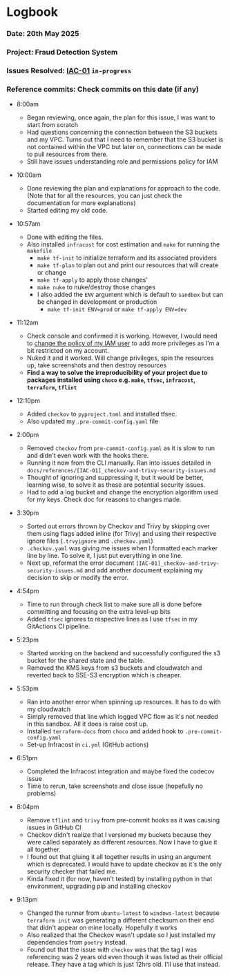 # Logbook
### Date: 20th May 2025
### Project: Fraud Detection System
### Issues Resolved: [IAC-01](https://github.com/EsosaOrumwese/fraud-detection-system/issues/4) `in-progress`
### Reference commits: Check commits on this date (if any)

* 8:00am
  * Began reviewing, once again, the plan for this issue, I was want to start from scratch
  * Had questions concerning the connection between the S3 buckets and my VPC. Turns out that I need to remember that the S3 bucket is not contained within the VPC but later on, connections can be made to pull resources from there.
  * Still have issues understanding role and permissions policy for IAM
  
* 10:00am
  * Done reviewing the plan and explanations for approach to the code. (Note that for all the resources, you can just check the documentation for more explanations)
  * Started editing my old  code.

* 10:57am
  * Done with editing the files.
  * Also installed `infracost` for cost estimation and `make` for running the `makefile`
    * `make tf-init` to initialize terraform and its associated providers
    * `make tf-plan` to plan out and print our resources that will create or change
    * `make tf-apply` to apply those changes'
    * `make nuke` to nuke/destroy those changes
    * I also added the `ENV` argument which is default to `sandbox` but can be changed in development or production
      * `make tf-init ENV=prod` or `make tf-apply ENV=dev`

* 11:12am
  * Check console and confirmed it is working. However, I would need to [change the policy of my IAM user](https://www.youtube.com/watch?v=CjKhQoYeR4Q) to add more privileges as I'm a bit restricted on my account.
  * Nuked it and it worked. Will change privileges, spin the resources up, take screenshots and then destroy resources
  * **Find a way to solve the irreproducibility of your project due to packages installed using `choco` e.g. `make`, `tfsec`, `infracost`, `terraform`, `tflint`**

* 12:10pm
  * Added `checkov` to `pyproject.toml` and installed tfsec.
  * Also updated my `.pre-commit-config.yaml` file

* 2:00pm
  * Removed `checkov` from `pre-commit-config.yaml` as it is slow to run and didn't even work with the hooks there. 
  * Running it now from the CLI manually. Ran into issues detailed in `docs/references/[IAC-01]_checkov-and-trivy-security-issues.md`
  * Thought of ignoring and suppressing it, but it would be better, learning wise, to solve it as these are potential security issues.
  * Had to add a log bucket and change the encryption algorithm used for my keys. Check doc for reasons to changes made.

* 3:30pm
  * Sorted out errors thrown by Checkov and Trivy by skipping over them using flags added inline (for Trivy) and using their respective ignore files (`.trvyignore` and `.checkov.yaml`)
  * `.checkov.yaml` was giving me issues when I formatted each marker line by line. To solve it, I just put everything in one line.
  * Next up, reformat the error document `[IAC-01]_checkov-and-trivy-security-issues.md` and add another document explaining my decision to skip or modify the error.

* 4:54pm
  * Time to run through check list to make sure all is done before committing and focusing on the extra level-up bits
  * Added `tfsec` ignores to respective lines as I use `tfsec` in my GitActions CI pipeline.
  
* 5:23pm
  * Started working on the backend and successfully configured the s3 bucket for the shared state and the table.
  * Removed the KMS keys from s3 buckets and cloudwatch and reverted back to SSE-S3 encryption which is cheaper.

* 5:53pm
  * Ran into another error when spinning up resources. It has to do with my cloudwatch
  * Simply removed that line which logged VPC flow as it's not needed in this sandbox. All it does is raise cost up.
  * Installed `terraform-docs` from `choco` and added hook to `.pre-commit-config.yaml`
  * Set-up Infracost in `ci.yml` (GitHub actions)

* 6:51pm
  * Completed the Infracost integration and maybe fixed the codecov issue
  * Time to rerun, take screenshots and close issue (hopefully no problems)

* 8:04pm
  * Remove `tflint` and `trivy` from pre-commit hooks as it was causing issues in GitHub CI
  * Checkov didn't realize that I versioned my buckets because they were called separately as different resources. Now I have to glue it all together.
  * I found out that gluing it all together results in using an argument which is deprecated. I would have to update checkov as it's the only security checker that failed me.
  * Kinda fixed it (for now, haven't tested) by installing python in that environment, upgrading pip and installing checkov

* 9:13pm
  * Changed the runner from `ubuntu-latest` to `windows-latest` because `terraform init` was generating a different checksum on their end that didn't appear on mine locally. Hopefully it works
  * Also realized that the Checkov wasn't update so I just installed my dependencies from `poetry` instead.
  * Found out that the issue with `checkov` was that the tag I was referencing was 2 years old even though it was listed as their official release. They have a tag which is just 12hrs old. I'll use that instead.